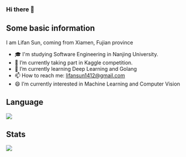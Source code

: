 ### Hi there 👋

## Some basic information
I am Lifan Sun, coming from Xiamen, Fujian province

- 🎓 I'm studying Software Engineering in Nanjing University.
- 🔭 I’m currently taking part in Kaggle competition.
- 🌱 I’m currently learning Deep Learning and Golang
- 📫 How to reach me: lifansun1412@gmail.com
- 😄 I’m currently interested in Machine Learning and Computer Vision

## Language
![](https://github-readme-stats.vercel.app/api/top-langs/?username=SUNLIFAN&layout=compact)

## Stats
![](https://github-readme-stats.vercel.app/api?username=SUNLIFAN)
